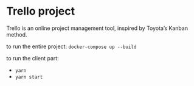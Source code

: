 # Trello project

Trello is an online project management tool, inspired by Toyota’s Kanban method. 

to run the entire project:
`docker-compose up --build`

to run the client part: 
- `yarn`
- `yarn start`

